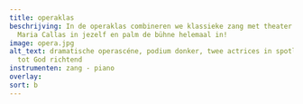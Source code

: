 ```yaml
---
title: operaklas
beschrijving: In de operaklas combineren we klassieke zang met theater. Ontdek de
  Maria Callas in jezelf en palm de bühne helemaal in!
image: opera.jpg
alt_text: dramatische operascéne, podium donker, twee actrices in spotlights zich
  tot God richtend
instrumenten: zang - piano
overlay: 
sort: b
---
```


